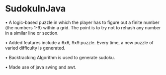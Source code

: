 # SudokuInJava

• A logic-based puzzle in which the player has to figure out a finite number (the numbers 1-9) within a grid. The
    point is to try not to rehash any number in a similar line or section.

• Added features include a 6x6, 9x9 puzzle. Every time, a new puzzle of varied difficulty is generated.

• Backtracking Algorithm is used to generate sudoku.

• Made use of java swing and awt.
